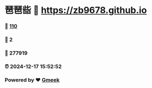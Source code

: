# 琶琶啙 :link: https://zb9678.github.io 
### :page_facing_up: [110](https://zb9678.github.io/tag.html) 
### :speech_balloon: 2 
### :hibiscus: 277919 
### :alarm_clock: 2024-12-17 15:52:52 
### Powered by :heart: [Gmeek](https://github.com/Meekdai/Gmeek)
